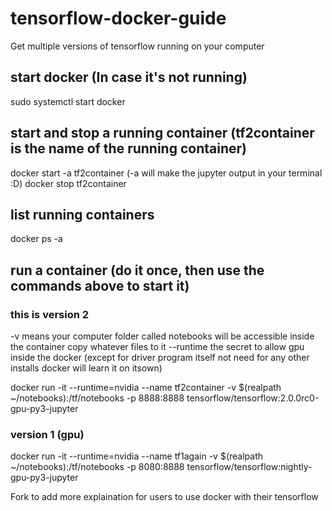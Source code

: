 # tensorflow-docker-guide
Get multiple versions of tensorflow running on your computer

## start docker (In case it's not running)
sudo systemctl start docker

## start and stop a running container (tf2container is the name of the running container)
docker start -a tf2container  (-a will make the jupyter output in your terminal :D)
docker stop tf2container

## list running containers
docker ps -a

## run a container (do it once, then use the commands above to start it)

### this is version 2 
-v means your computer folder called notebooks will be accessible inside the container copy whatever files to it
--runtime  the secret to allow gpu inside the docker (except for driver program itself not need for any other installs docker will learn it on itsown)

docker run -it --runtime=nvidia  --name tf2container -v $(realpath ~/notebooks):/tf/notebooks -p 8888:8888 tensorflow/tensorflow:2.0.0rc0-gpu-py3-jupyter


### version 1 (gpu)
docker run -it --runtime=nvidia  --name tf1again -v $(realpath ~/notebooks):/tf/notebooks -p 8080:8888 tensorflow/tensorflow:nightly-gpu-py3-jupyter



Fork to add more explaination for users to use docker with their tensorflow


